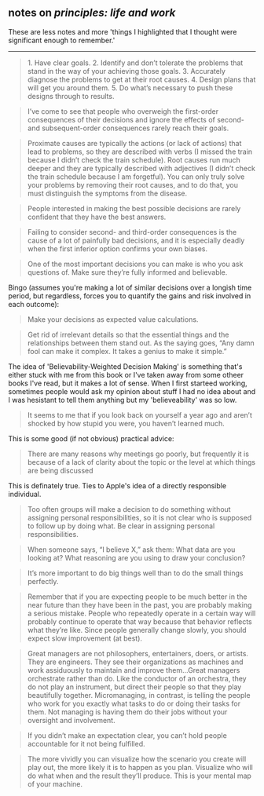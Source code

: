 ## notes on _principles: life and work_

These are less notes and more 'things I highlighted that I thought were significant enough to remember.'

----------------

> 1. Have clear goals. 2. Identify and don’t tolerate the problems that stand in the way of your achieving those goals. 3. Accurately diagnose the problems to get at their root causes. 4. Design plans that will get you around them. 5. Do what’s necessary to push these designs through to results.

> I’ve come to see that people who overweigh the first-order consequences of their decisions and ignore the effects of second- and subsequent-order consequences rarely reach their goals.

> Proximate causes are typically the actions (or lack of actions) that lead to problems, so they are described with verbs (I missed the train because I didn’t check the train schedule). Root causes run much deeper and they are typically described with adjectives (I didn’t check the train schedule because I am forgetful). You can only truly solve your problems by removing their root causes, and to do that, you must distinguish the symptoms from the disease.

> People interested in making the best possible decisions are rarely confident that they have the best answers.

> Failing to consider second- and third-order consequences is the cause of a lot of painfully bad decisions, and it is especially deadly when the first inferior option confirms your own biases.

> One of the most important decisions you can make is who you ask questions of. Make sure they’re fully informed and believable.

Bingo (assumes you're making a lot of similar decisions over a longish time period, but regardless, forces you to quantify the gains and risk involved in each outcome):

> Make your decisions as expected value calculations.

> Get rid of irrelevant details so that the essential things and the relationships between them stand out. As the saying goes, “Any damn fool can make it complex. It takes a genius to make it simple.”

The idea of 'Believability-Weighted Decision Making' is something that's either stuck with me from this book or I've taken away from some otheer books I've read, but it makes a lot of sense. When I first starteed working, sometimes people would ask my opinion about stuff I had no idea about and I was hesistant to tell them anything but my 'believeability' was so low.

> It seems to me that if you look back on yourself a year ago and aren’t shocked by how stupid you were, you haven’t learned much.

This is some good (if not obvious) practical advice:

> There are many reasons why meetings go poorly, but frequently it is because of a lack of clarity about the topic or the level at which things are being discussed

This is definately true. Ties to Apple's idea of a directly responsible individual.

> Too often groups will make a decision to do something without assigning personal responsibilities, so it is not clear who is supposed to follow up by doing what. Be clear in assigning personal responsibilities.

> When someone says, “I believe X,” ask them: What data are you looking at? What reasoning are you using to draw your conclusion?

> It’s more important to do big things well than to do the small things perfectly.

> Remember that if you are expecting people to be much better in the near future than they have been in the past, you are probably making a serious mistake. People who repeatedly operate in a certain way will probably continue to operate that way because that behavior reflects what they’re like. Since people generally change slowly, you should expect slow improvement (at best).

> Great managers are not philosophers, entertainers, doers, or artists. They are engineers. They see their organizations as machines and work assiduously to maintain and improve them...Great managers orchestrate rather than do. Like the conductor of an orchestra, they do not play an instrument, but direct their people so that they play beautifully together. Micromanaging, in contrast, is telling the people who work for you exactly what tasks to do or doing their tasks for them. Not managing is having them do their jobs without your oversight and involvement.

> If you didn’t make an expectation clear, you can’t hold people accountable for it not being fulfilled.

> The more vividly you can visualize how the scenario you create will play out, the more likely it is to happen as you plan. Visualize who will do what when and the result they’ll produce. This is your mental map of your machine.




